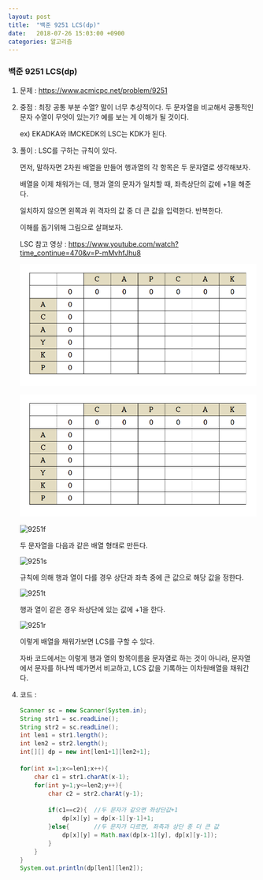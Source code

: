 ```yaml
---
layout: post
title:  "백준 9251 LCS(dp)"
date:   2018-07-26 15:03:00 +0900
categories: 알고리즘
---
```

### 백준 9251 LCS(dp)

1. 문제 : https://www.acmicpc.net/problem/9251

2. 중점 : 최장 공통 부분 수열? 말이 너무 추상적이다. 두 문자열을 비교해서 공통적인 문자 수열이 무엇이 있는가? 예를 보는 게 이해가 될 것이다.

   ex) EKADKA와 IMCKEDK의 LSC는 KDK가 된다. 

3. 풀이 :  LSC를 구하는 규칙이 있다. 

   먼저, 말하자면 2차원 배열을 만들어 행과열의 각 항목은 두 문자열로 생각해보자. 

   배열을 이제 채워가는 데, 행과 열의 문자가 일치할 때, 좌측상단의 값에 +1을 해준다.

   일치하지 않으면 왼쪽과 위 격자의 값 중 더 큰 값을 입력한다. 반복한다.

   이해를 돕기위해 그림으로 살펴보자.

   

   LSC 참고 영상 : https://www.youtube.com/watch?time_continue=470&v=P-mMvhfJhu8

   ![9251f](img\algorithm\9251f.PNG)

   ![9251f](.\img\algorithm\9251f.PNG)

   ![9251f](..\img\algorithm\9251f.PNG)

   두 문자열을 다음과 같은 배열 형태로 만든다.

   ![9251s](C:\Users\msi\Documents\GitHub\girafaa.github.io\_posts\img\algorithm\9251s.PNG)

   규칙에 의해 행과 열이 다를 경우 상단과 좌측 중에 큰 값으로 해당 값을 정한다.

   ![9251t](C:\Users\msi\Documents\GitHub\girafaa.github.io\_posts\img\algorithm\9251t.PNG)

   행과 열이 같은 경우 좌상단에 있는 값에 +1을 한다.

   ![9251r](C:\Users\msi\Documents\GitHub\girafaa.github.io\_posts\img\algorithm\9251r.PNG)

   이렇게 배열을 채워가보면 LCS를 구할 수 있다.

   자바 코드에서는 이렇게 행과 열의 항목이름을 문자열로 하는 것이 아니라, 문자열에서 문자를 하나씩 떼가면서 비교하고, LCS 값을 기록하는 이차원배열을 채워간다. 

   

4. 코드 :

   ```java
   Scanner sc = new Scanner(System.in);
   String str1 = sc.readLine();
   String str2 = sc.readLine();
   int len1 = str1.length();
   int len2 = str2.length();
   int[][] dp = new int[len1+1][len2+1];
   
   for(int x=1;x<=len1;x++){
       char c1 = str1.charAt(x-1);
       for(int y=1;y<=len2;y++){
           char c2 = str2.charAt(y-1);
           
           if(c1==c2){	//두 문자가 같으면 좌상단값+1
               dp[x][y] = dp[x-1][y-1]+1;
           }else{		//두 문자가 다르면, 좌측과 상단 중 더 큰 값
               dp[x][y] = Math.max(dp[x-1][y], dp[x][y-1]);
           }
       }
   }
   System.out.println(dp[len1][len2]);
   
   ```

